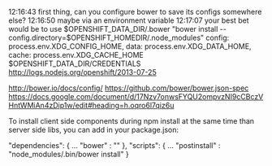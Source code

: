 12:16:43	<fotios>	first thing, can you configure bower to save its configs somewhere else?
12:16:50	<fotios>	maybe via an environment variable
12:17:07	<fotios>	your best bet would be to use $OPENSHIFT_DATA_DIR/.bower
"bower install --config.directory=$OPENSHIFT_HOMEDIR/.node_modules"
config: process.env.XDG_CONFIG_HOME, data: process.env.XDG_DATA_HOME, cache: process.env.XDG_CACHE_HOME
$OPENSHIFT_DATA_DIR/CREDENTIALS
http://logs.nodejs.org/openshift/2013-07-25


http://bower.io/docs/config/
https://github.com/bower/bower.json-spec
https://docs.google.com/document/d/17Nzv7onwsFYQU2ompvzNI9cCBczVHntWMiAn4zDip1w/edit#heading=h.oqro6l7qiz6u


To install client side components during npm install at the same time than server side libs, you can add in your package.json:

"dependencies": {
    ...
    "bower" : ""
},
"scripts": {
    ...
    "postinstall" : "node_modules/.bin/bower install"
}
